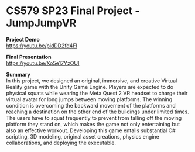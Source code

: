 # CS579 SP23 Final Project - JumpJumpVR

**Project Demo</br>**
https://youtu.be/pidDD2fd4FI</br>

**Final Presentation</br>**
https://youtu.be/Xo5e17YzOUI</br>

**Summary</br>**
In this project, we designed an original, immersive, and creative Virtual Reality game with the Unity Game Engine. Players are expected to do physical squats while wearing the Meta Quest 2 VR headset to charge their virtual avatar for long jumps between moving platforms. The winning condition is overcoming the backward movement of the platforms and reaching a destination on the other end of the buildings under limited times. The users have to squat frequently to prevent from falling off the moving platform they stand on, which makes the game not only entertaining but also an effective workout. Developing this game entails substantial C# scripting, 3D modeling, original asset creations, physics engine collaborations, and deploying the executable.
